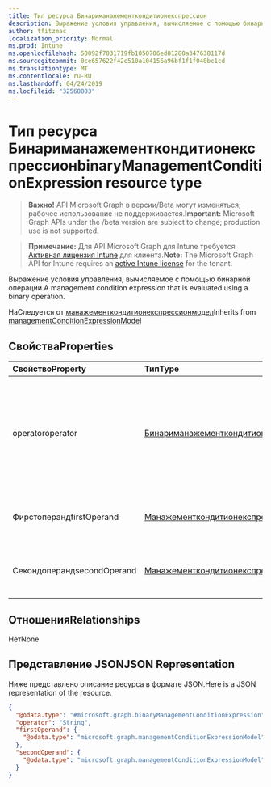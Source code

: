 ```yaml
---
title: Тип ресурса Бинариманажементкондитионекспрессион
description: Выражение условия управления, вычисляемое с помощью бинарной операции.
author: tfitzmac
localization_priority: Normal
ms.prod: Intune
ms.openlocfilehash: 50092f7031719fb1050706ed81280a347638117d
ms.sourcegitcommit: 0ce657622f42c510a104156a96bf1f1f040bc1cd
ms.translationtype: MT
ms.contentlocale: ru-RU
ms.lasthandoff: 04/24/2019
ms.locfileid: "32568803"
---
```

# <a name="binarymanagementconditionexpression-resource-type"></a><span data-ttu-id="9d9da-103">Тип ресурса Бинариманажементкондитионекспрессион</span><span class="sxs-lookup"><span data-stu-id="9d9da-103">binaryManagementConditionExpression resource type</span></span>

> <span data-ttu-id="9d9da-104">**Важно!** API Microsoft Graph в версии/Beta могут изменяться; рабочее использование не поддерживается.</span><span class="sxs-lookup"><span data-stu-id="9d9da-104">**Important:** Microsoft Graph APIs under the /beta version are subject to change; production use is not supported.</span></span>

> <span data-ttu-id="9d9da-105">**Примечание:** Для API Microsoft Graph для Intune требуется [Активная лицензия Intune](https://go.microsoft.com/fwlink/?linkid=839381) для клиента.</span><span class="sxs-lookup"><span data-stu-id="9d9da-105">**Note:** The Microsoft Graph API for Intune requires an [active Intune license](https://go.microsoft.com/fwlink/?linkid=839381) for the tenant.</span></span>

<span data-ttu-id="9d9da-106">Выражение условия управления, вычисляемое с помощью бинарной операции.</span><span class="sxs-lookup"><span data-stu-id="9d9da-106">A management condition expression that is evaluated using a binary operation.</span></span>


<span data-ttu-id="9d9da-107">НаСледуется от [манажементкондитионекспрессионмодел](../resources/intune-fencing-managementconditionexpressionmodel.md)</span><span class="sxs-lookup"><span data-stu-id="9d9da-107">Inherits from [managementConditionExpressionModel](../resources/intune-fencing-managementconditionexpressionmodel.md)</span></span>

## <a name="properties"></a><span data-ttu-id="9d9da-108">Свойства</span><span class="sxs-lookup"><span data-stu-id="9d9da-108">Properties</span></span>
|<span data-ttu-id="9d9da-109">Свойство</span><span class="sxs-lookup"><span data-stu-id="9d9da-109">Property</span></span>|<span data-ttu-id="9d9da-110">Тип</span><span class="sxs-lookup"><span data-stu-id="9d9da-110">Type</span></span>|<span data-ttu-id="9d9da-111">Описание</span><span class="sxs-lookup"><span data-stu-id="9d9da-111">Description</span></span>|
|:---|:---|:---|
|<span data-ttu-id="9d9da-112">operator</span><span class="sxs-lookup"><span data-stu-id="9d9da-112">operator</span></span>|[<span data-ttu-id="9d9da-113">Бинариманажементкондитионекспрессионоператортипе</span><span class="sxs-lookup"><span data-stu-id="9d9da-113">binaryManagementConditionExpressionOperatorType</span></span>](../resources/intune-fencing-binarymanagementconditionexpressionoperatortype.md)|<span data-ttu-id="9d9da-114">Оператор, используемый для оценки бинарной операции.</span><span class="sxs-lookup"><span data-stu-id="9d9da-114">The operator used in the evaluation of the binary operation.</span></span> <span data-ttu-id="9d9da-115">Возможные значения: `or`, `and`.</span><span class="sxs-lookup"><span data-stu-id="9d9da-115">Possible values are: `or`, `and`.</span></span>|
|<span data-ttu-id="9d9da-116">Фирстоперанд</span><span class="sxs-lookup"><span data-stu-id="9d9da-116">firstOperand</span></span>|[<span data-ttu-id="9d9da-117">Манажементкондитионекспрессионмодел</span><span class="sxs-lookup"><span data-stu-id="9d9da-117">managementConditionExpressionModel</span></span>](../resources/intune-fencing-managementconditionexpressionmodel.md)|<span data-ttu-id="9d9da-118">Первый операнд бинарной операции.</span><span class="sxs-lookup"><span data-stu-id="9d9da-118">The first operand of the binary operation.</span></span>|
|<span data-ttu-id="9d9da-119">Секондоперанд</span><span class="sxs-lookup"><span data-stu-id="9d9da-119">secondOperand</span></span>|[<span data-ttu-id="9d9da-120">Манажементкондитионекспрессионмодел</span><span class="sxs-lookup"><span data-stu-id="9d9da-120">managementConditionExpressionModel</span></span>](../resources/intune-fencing-managementconditionexpressionmodel.md)|<span data-ttu-id="9d9da-121">Второй операнд бинарной операции.</span><span class="sxs-lookup"><span data-stu-id="9d9da-121">The second operand of the binary operation.</span></span>|

## <a name="relationships"></a><span data-ttu-id="9d9da-122">Отношения</span><span class="sxs-lookup"><span data-stu-id="9d9da-122">Relationships</span></span>
<span data-ttu-id="9d9da-123">Нет</span><span class="sxs-lookup"><span data-stu-id="9d9da-123">None</span></span>

## <a name="json-representation"></a><span data-ttu-id="9d9da-124">Представление JSON</span><span class="sxs-lookup"><span data-stu-id="9d9da-124">JSON Representation</span></span>
<span data-ttu-id="9d9da-125">Ниже представлено описание ресурса в формате JSON.</span><span class="sxs-lookup"><span data-stu-id="9d9da-125">Here is a JSON representation of the resource.</span></span>
<!-- {
  "blockType": "resource",
  "@odata.type": "microsoft.graph.binaryManagementConditionExpression"
}
-->
``` json
{
  "@odata.type": "#microsoft.graph.binaryManagementConditionExpression",
  "operator": "String",
  "firstOperand": {
    "@odata.type": "microsoft.graph.managementConditionExpressionModel"
  },
  "secondOperand": {
    "@odata.type": "microsoft.graph.managementConditionExpressionModel"
  }
}
```





